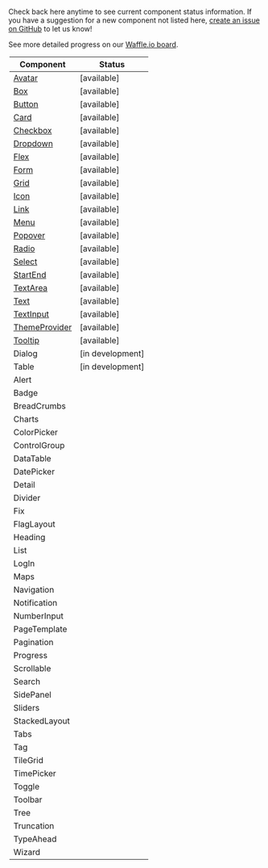 Check back here anytime to see current component status information.
If you have a suggestion for a new component not listed here, [create an issue on GitHub](https://github.com/mineral-ui/mineral-ui/issues) to let us know!

See more detailed progress on our [Waffle.io board](https://waffle.io/mineral-ui/mineral-ui).

<Legend />

<!--
Labels:
  ~ new
  ~ experimental

Statuses:
  [available]
  [planned]
  [in development]
  [deprecated]
-->

| Component                                   | Status      |
|---------------------------------------------|-------------|
| [Avatar](/components/avatar)                | [available] |
| [Box](/components/box)                      | [available] |
| [Button](/components/button)                | [available] |
| [Card](/components/card)                    | [available] |
| [Checkbox](/components/checkbox)            | [available] |
| [Dropdown](/components/dropdown)            | [available] |
| [Flex](/components/flex)                    | [available] |
| [Form](/components/form-field)              | [available] |
| [Grid](/components/grid)                    | [available] |
| [Icon](/components/icon)                    | [available] |
| [Link](/components/link)                    | [available] |
| [Menu](/components/menu)                    | [available] |
| [Popover](/components/popover)              | [available] |
| [Radio](/components/radio)                  | [available] |
| [Select](/components/select)                | [available] |
| [StartEnd](/components/start-end)           | [available] |
| [TextArea](/components/text-area)           | [available] |
| [Text](/components/text)                    | [available] |
| [TextInput](/components/text-input)         | [available] |
| [ThemeProvider](/components/theme-provider) | [available] |
| [Tooltip](/components/tooltip)              | [available] |
| Dialog                                      | [in development] |
| Table                                       | [in development] |
| Alert                                       |             |
| Badge                                       |             |
| BreadCrumbs                                 |             |
| Charts                                      |             |
| ColorPicker                                 |             |
| ControlGroup                                |             |
| DataTable                                   |             |
| DatePicker                                  |             |
| Detail                                      |             |
| Divider                                     |             |
| Fix                                         |             |
| FlagLayout                                  |             |
| Heading                                     |             |
| List                                        |             |
| LogIn                                       |             |
| Maps                                        |             |
| Navigation                                  |             |
| Notification                                |             |
| NumberInput                                 |             |
| PageTemplate                                |             |
| Pagination                                  |             |
| Progress                                    |             |
| Scrollable                                  |             |
| Search                                      |             |
| SidePanel                                   |             |
| Sliders                                     |             |
| StackedLayout                               |             |
| Tabs                                        |             |
| Tag                                         |             |
| TileGrid                                    |             |
| TimePicker                                  |             |
| Toggle                                      |             |
| Toolbar                                     |             |
| Tree                                        |             |
| Truncation                                  |             |
| TypeAhead                                   |             |
| Wizard                                      |             |
